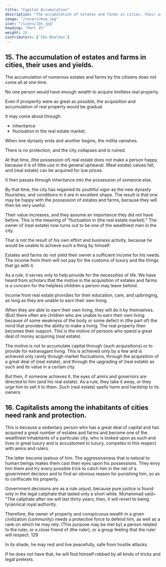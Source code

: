 ```yaml
---
title: "Capital Accumulation"
description: "The accumulation of estates and farms in cities, their uses and yields"
image: "/covers/muq.jpg"
icon: "/icons/ibn.jpg"
heading: "Part 15"
weight: 26
contributors: ['Ibn Khaldun']
---
```



## 15. The accumulation of estates and farms in cities, their uses and yields.

The accumulation of numerous estates and farms by the citizens does not come all at one time.

No one person would have enough wealth to acquire limitless real property.

Even if prosperity were as great as possible, the acquisition and accumulation of real property would be gradual.

It may come about through:
- inheritance
- fluctuation in the real estate market.

When one dynasty ends and another begins, the militia vanishes.

There is no protection, and the city collapses and is ruined.

At that time, (the possession of) real estate does not make a person happy, because it is of little use in the general upheaval. (Real estate) values fall, and (real estate) can be acquired for low prices.

It then passes through inheritance into the possession of someone else.

By that time, the city has regained its youthful vigor as the new dynasty flourishes, and conditions in it are in excellent shape. The result is that one may be happy with the possession of estates and farms, because they will then be very useful. 

Their value increases, and they assume an importance they did not have before. This is the meaning of "fluctuation in (the real estate market)." The owner of (real estate) now turns out to be one of the wealthiest men in the city. 

That is not the result of his own effort and business activity, because he would be unable to achieve such a thing by himself.

Estates and farms do not yield their owner a sufficient income for his needs. The income from them will not pay for the customs of luxury and the things that go with it. 

As a rule, it serves only to help provide for the necessities of life. We have heard from scholars that the motive in the acquisition of estates and farms is a concern for the helpless children a person may leave behind. 

Income from real estate providies for their education, care, and upbringing, as long as they are unable to earn their own living. 

When they are able to earn their own living, they will do it by themselves. (But) there often are children who are unable to earn their own living because of some weakness of the body or some defect in (the part of) the mind that provides the ability to make a living. The real property then becomes their support. This is the motive of persons who spend a great deal of money acquiring (real estate).

The motive is not to accumulate capital through (such acquisitions) or to provide for extravagant living. This is achieved only by a few and is achieved only rarely through market fluctuations, through the acquisition of a great deal of (real estate), and through the upgrading of (real estate) as such and its value in a certain city. 

But then, if someone achieves it, the eyes of amirs and governors are directed to him (and his real estate). As a rule, they take it away, or they urge him to sell it to them. Such (real estate) spells harm and hardship to its owners.


## 16. Capitalists among the inhabitants of cities need rank and protection.

This is because a sedentary person who has a great deal of capital and has acquired a great number of estates and farms and become one of the wealthiest inhabitants of a particular city, who is looked upon as such and lives in great luxury and is accustomed to luxury, competes in this respect with amirs and rulers. 

The  latter become jealous of him. The aggressiveness that is natural to human beings makes them cast their eyes upon his possessions. They envy him them and try every possible trick to catch him in the net of a government decision and to find an obvious reason for punishing him, so as to confiscate his property. 

Government decisions are as a rule unjust, because pure justice is found only in the legal caliphate that lasted only a short while. Muhammad said= "The caliphate after me will last thirty years; then, it will revert to being tyrannical royal authority.

Therefore, the owner of property and conspicuous wealth in a given civilization (community) needs a protective force to defend him, as well as a rank <!-- 128a --> on which he may rely. (This purpose may be met by) a person related to the ruler, or a close friend of (the ruler), or a group feeling that the ruler will respect. 129 

In its shade, he may rest and live peacefully, safe from hostile attacks. 

If he does not have that, he will find himself robbed by all kinds of tricks and legal pretexts.
